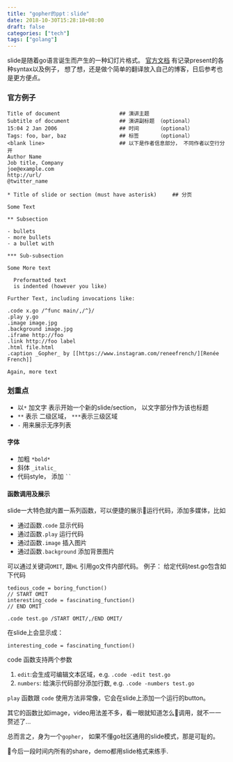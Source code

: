 ```yaml
---
title: "gopher的ppt：slide"
date: 2018-10-30T15:28:18+08:00
draft: false
categories: ["tech"]
tags: ["golang"]
---
```


slide是随着go语言诞生而产生的一种幻灯片格式。
[官方文档](https://godoc.org/golang.org/x/tools/present#example-Style) 有记录present的各种syntax以及例子，
想了想，还是做个简单的翻译放入自己的博客，日后参考也是更方便点。


### 官方例子

```
Title of document                   ## 演讲主题
Subtitle of document                ## 演讲副标题 （optional）
15:04 2 Jan 2006                    ## 时间      （optional）
Tags: foo, bar, baz                 ## 标签      （optional）
<blank line>                        ## 以下是作者信息部分， 不同作者以空行分开
Author Name                         
Job title, Company
joe@example.com
http://url/
@twitter_name

* Title of slide or section (must have asterisk)     ## 分页

Some Text                                            

** Subsection

- bullets
- more bullets
- a bullet with

*** Sub-subsection

Some More text

  Preformatted text
  is indented (however you like)

Further Text, including invocations like:

.code x.go /^func main/,/^}/
.play y.go
.image image.jpg
.background image.jpg
.iframe http://foo
.link http://foo label
.html file.html
.caption _Gopher_ by [[https://www.instagram.com/reneefrench/][Renée French]]

Again, more text
```

### 划重点
* 以`*` 加文字 表示开始一个新的slide/section， 以文字部分作为该也标题
* `**` 表示 二级区域， `***`表示三级区域
* `-` 用来展示无序列表

#### 字体
* 加粗 `*bold*`
* 斜体 `_italic_`
* 代码style， 添加 ` `` `

#### 函数调用及展示
slide一大特色就内置一系列函数，可以便捷的展示运行代码，添加多媒体，比如
* 通过函数`.code` 显示代码
* 通过函数`.play` 运行代码
* 通过函数`.image` 插入图片
* 通过函数`.background` 添加背景图片

可以通过关键词`OMIT`, 跟`HL` 引用go文件内部代码。
例子：
给定代码test.go包含如下代码
```
tedious_code = boring_function()
// START OMIT
interesting_code = fascinating_function()
// END OMIT
```

```
.code test.go /START OMIT/,/END OMIT/
```
在slide上会显示成：
```
interesting_code = fascinating_function()
```
code 函数支持两个参数
1. `edit`:会生成可编辑文本区域，e.g. `.code -edit test.go`
2. `numbers`: 给演示代码部分添加行数, e.g. `.code -numbers test.go`

`play` 函数跟 `code` 使用方法非常像，它会在slide上添加一个运行的button。

其它的函数比如image，video用法差不多，看一眼就知道怎么调用，就不一一赘述了...

总而言之，身为一个`gopher`， 如果不懂go社区通用的slide模式，那是可耻的。

今后一段时间内所有的share，demo都用slide格式来练手.